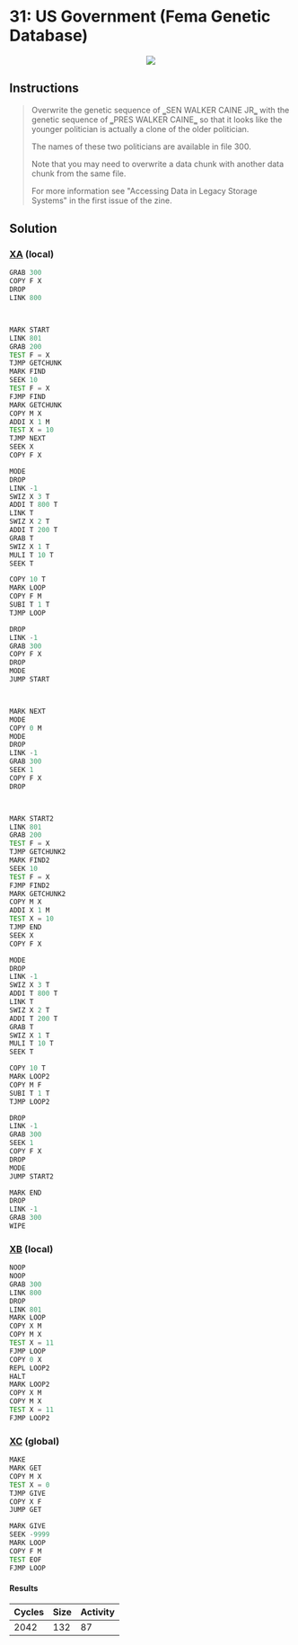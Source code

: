 # 31: US Government (Fema Genetic Database)

<div align="center"><img src="EXAPUNKS - U.S. Government (2042, 132, 87, 2023-07-31-12-52-15).gif" /></div>

## Instructions
> ﻿Overwrite the genetic sequence of ‗SEN WALKER CAINE JR‗ with the genetic sequence of ‗PRES WALKER CAINE‗ so that it looks like the younger politician is actually a clone of the older politician.
> 
> The names of these two politicians are available in file 300.
> 
> Note that you may need to overwrite a data chunk with another data chunk from the same file.
> 
> For more information see "Accessing Data in Legacy Storage Systems" in the first issue of the zine.

## Solution

### [XA](XA.exa) (local)
```asm
GRAB 300
COPY F X
DROP
LINK 800



MARK START
LINK 801
GRAB 200
TEST F = X
TJMP GETCHUNK
MARK FIND
SEEK 10
TEST F = X
FJMP FIND
MARK GETCHUNK
COPY M X
ADDI X 1 M
TEST X = 10
TJMP NEXT
SEEK X
COPY F X

MODE
DROP
LINK -1
SWIZ X 3 T
ADDI T 800 T
LINK T
SWIZ X 2 T
ADDI T 200 T
GRAB T
SWIZ X 1 T
MULI T 10 T
SEEK T

COPY 10 T
MARK LOOP
COPY F M
SUBI T 1 T
TJMP LOOP

DROP
LINK -1
GRAB 300
COPY F X
DROP
MODE
JUMP START



MARK NEXT
MODE
COPY 0 M
MODE
DROP
LINK -1
GRAB 300
SEEK 1
COPY F X
DROP



MARK START2
LINK 801
GRAB 200
TEST F = X
TJMP GETCHUNK2
MARK FIND2
SEEK 10
TEST F = X
FJMP FIND2
MARK GETCHUNK2
COPY M X
ADDI X 1 M
TEST X = 10
TJMP END
SEEK X
COPY F X

MODE
DROP
LINK -1
SWIZ X 3 T
ADDI T 800 T
LINK T
SWIZ X 2 T
ADDI T 200 T
GRAB T
SWIZ X 1 T
MULI T 10 T
SEEK T

COPY 10 T
MARK LOOP2
COPY M F
SUBI T 1 T
TJMP LOOP2

DROP
LINK -1
GRAB 300
SEEK 1
COPY F X
DROP
MODE
JUMP START2

MARK END
DROP
LINK -1
GRAB 300
WIPE
```

### [XB](XB.exa) (local)
```asm
NOOP
NOOP
GRAB 300
LINK 800
DROP
LINK 801
MARK LOOP
COPY X M
COPY M X
TEST X = 11
FJMP LOOP
COPY 0 X
REPL LOOP2
HALT
MARK LOOP2
COPY X M
COPY M X
TEST X = 11
FJMP LOOP2
```

### [XC](XC.exa) (global)
```asm
MAKE
MARK GET
COPY M X
TEST X = 0
TJMP GIVE
COPY X F
JUMP GET

MARK GIVE
SEEK -9999
MARK LOOP
COPY F M
TEST EOF
FJMP LOOP
```

#### Results
| Cycles | Size | Activity |
|--------|------|----------|
| 2042   | 132  | 87       |
